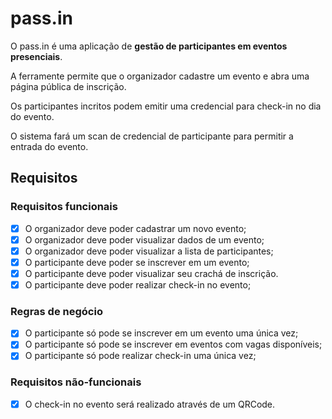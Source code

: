 # pass.in

O pass.in é uma aplicação de **gestão de participantes em eventos presenciais**.

A ferramente permite que o organizador cadastre um evento e abra uma página pública de inscrição.

Os participantes incritos podem emitir uma credencial para check-in no dia do evento.

O sistema fará um scan de credencial de participante para permitir a entrada do evento.

## Requisitos

### Requisitos funcionais

- [x] O organizador deve poder cadastrar um novo evento;
- [x] O organizador deve poder visualizar dados de um evento;
- [x] O organizador deve poder visualizar a lista de participantes;
- [x] O participante deve poder se inscrever em um evento;
- [x] O participante deve poder visualizar seu crachá de inscrição.
- [x] O participante deve poder realizar check-in no evento;

### Regras de negócio

- [x] O participante só pode se inscrever em um evento uma única vez;
- [x] O participante só pode se inscrever em eventos com vagas disponíveis;
- [x] O participante só pode realizar check-in uma única vez;

### Requisitos não-funcionais

- [x] O check-in no evento será realizado através de um QRCode.